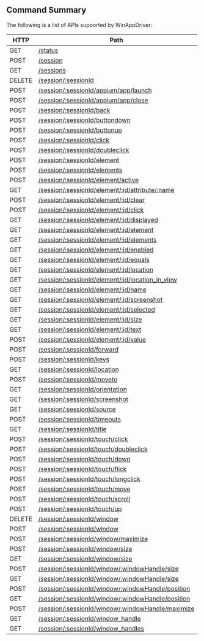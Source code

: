 ## Command Summary

The following is a list of APIs supported by WinAppDriver:

| HTTP   	| Path                                                                              	|
|--------	|-----------------------------------------------------------------------------------	|
| GET    	| [/status                                           ](./Tests/Status.cs)                 	|
| POST   	| [/session                                          ](./Tests/Session.cs)                	|
| GET    	| [/sessions                                         ](./Tests/Sessions.cs)               	|
| DELETE 	| [/session/:sessionId                               ](./Tests/Session.cs)                	|
| POST   	| [/session/:sessionId/appium/app/launch             ](./Tests/AppiumAppClose.cs)         	|
| POST   	| [/session/:sessionId/appium/app/close              ](./Tests/AppiumAppLaunch.cs)        	|
| POST   	| [/session/:sessionId/back                          ](./Tests/Back.cs)                   	|
| POST   	| [/session/:sessionId/buttondown                    ](./Tests/Mouse.cs)                  	|
| POST   	| [/session/:sessionId/buttonup                      ](./Tests/Mouse.cs)                  	|
| POST   	| [/session/:sessionId/click                         ](./Tests/Mouse.cs)                  	|
| POST   	| [/session/:sessionId/doubleclick                   ](./Tests/Mouse.cs)                  	|
| POST   	| [/session/:sessionId/element                       ](./Tests/Element.cs)                	|
| POST   	| [/session/:sessionId/elements                      ](./Tests/Elements.cs)               	|
| POST   	| [/session/:sessionId/element/active                ](./Tests/ElementActive.cs)          	|
| GET    	| [/session/:sessionId/element/:id/attribute/:name   ](./Tests/ElementAttribute.cs)       	|
| POST   	| [/session/:sessionId/element/:id/clear             ](./Tests/ElementClear.cs)           	|
| POST   	| [/session/:sessionId/element/:id/click             ](./Tests/ElementClick.cs)           	|
| GET    	| [/session/:sessionId/element/:id/displayed         ](./Tests/ElementDisplayed.cs)       	|
| GET    	| [/session/:sessionId/element/:id/element           ](./Tests/ElementElement.cs)         	|
| GET    	| [/session/:sessionId/element/:id/elements          ](./Tests/ElementElements.cs)        	|
| GET    	| [/session/:sessionId/element/:id/enabled           ](./Tests/ElementEnabled.cs)         	|
| GET    	| [/session/:sessionId/element/:id/equals            ](./Tests/ElementEquals.cs)          	|
| GET    	| [/session/:sessionId/element/:id/location          ](./Tests/ElementLocation.cs)        	|
| GET    	| [/session/:sessionId/element/:id/location_in_view  ](./Tests/ElementLocationInView.cs)  	|
| GET    	| [/session/:sessionId/element/:id/name              ](./Tests/ElementName.cs)            	|
| GET    	| [/session/:sessionId/element/:id/screenshot        ](./Tests/Screenshot.cs)             	|
| GET    	| [/session/:sessionId/element/:id/selected          ](./Tests/ElementSelected.cs)        	|
| GET    	| [/session/:sessionId/element/:id/size              ](./Tests/ElementSize.cs)            	|
| GET    	| [/session/:sessionId/element/:id/text              ](./Tests/ElementText.cs)            	|
| POST   	| [/session/:sessionId/element/:id/value             ](./Tests/ElementSendKeys.cs)        	|
| POST   	| [/session/:sessionId/forward                       ](./Tests/Forward.cs)                	|
| POST   	| [/session/:sessionId/keys                          ](./Tests/SendKeys.cs)               	|
| GET    	| [/session/:sessionId/location                      ](./Tests/Location.cs)               	|
| POST   	| [/session/:sessionId/moveto                        ](./Tests/Mouse.cs)                  	|
| GET    	| [/session/:sessionId/orientation                   ](./Tests/Orientation.cs)            	|
| GET    	| [/session/:sessionId/screenshot                    ](./Tests/Screenshot.cs)             	|
| GET    	| [/session/:sessionId/source                        ](./Tests/Source.cs)                 	|
| POST   	| [/session/:sessionId/timeouts                      ](./Tests/Timeouts.cs)               	|
| GET    	| [/session/:sessionId/title                         ](./Tests/Title.cs)                  	|
| POST   	| [/session/:sessionId/touch/click                   ](./Tests/TouchClick.cs)             	|
| POST   	| [/session/:sessionId/touch/doubleclick             ](./Tests/TouchDoubleClick.cs)       	|
| POST   	| [/session/:sessionId/touch/down                    ](./Tests/TouchDownMoveUp.cs)        	|
| POST   	| [/session/:sessionId/touch/flick                   ](./Tests/TouchFlick.cs)             	|
| POST   	| [/session/:sessionId/touch/longclick               ](./Tests/TouchLongClick.cs)         	|
| POST   	| [/session/:sessionId/touch/move                    ](./Tests/TouchDownMoveUp.cs)        	|
| POST   	| [/session/:sessionId/touch/scroll                  ](./Tests/TouchScroll.cs)            	|
| POST   	| [/session/:sessionId/touch/up                      ](./Tests/TouchDownMoveUp.cs)        	|
| DELETE 	| [/session/:sessionId/window                        ](./Tests/Window.cs)                 	|
| POST   	| [/session/:sessionId/window                        ](./Tests/Window.cs)                 	|
| POST   	| [/session/:sessionId/window/maximize               ](./Tests/Window.cs)                 	|
| POST   	| [/session/:sessionId/window/size                   ](./Tests/Window.cs)                 	|
| GET    	| [/session/:sessionId/window/size                   ](./Tests/Window.cs)                 	|
| POST   	| [/session/:sessionId/window/:windowHandle/size     ](./Tests/Window.cs)                 	|
| GET    	| [/session/:sessionId/window/:windowHandle/size     ](./Tests/Window.cs)                 	|
| POST   	| [/session/:sessionId/window/:windowHandle/position ](./Tests/Window.cs)                 	|
| GET    	| [/session/:sessionId/window/:windowHandle/position ](./Tests/Window.cs)                 	|
| POST   	| [/session/:sessionId/window/:windowHandle/maximize ](./Tests/Window.cs)                 	|
| GET    	| [/session/:sessionId/window_handle                 ](./Tests/Window.cs)                 	|
| GET    	| [/session/:sessionId/window_handles                ](./Tests/Window.cs)                 	|
